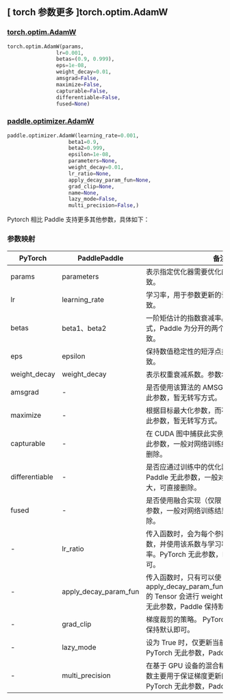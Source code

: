## [ torch 参数更多 ]torch.optim.AdamW

### [torch.optim.AdamW](https://pytorch.org/docs/stable/generated/torch.optim.AdamW.html)

```python
torch.optim.AdamW(params,
                lr=0.001,
                betas=(0.9, 0.999),
                eps=1e-08,
                weight_decay=0.01,
                amsgrad=False,
                maximize=False,
                capturable=False,
                differentiable=False,
                fused=None)
```

### [paddle.optimizer.AdamW](https://www.paddlepaddle.org.cn/documentation/docs/zh/develop/api/paddle/optimizer/AdamW_cn.html)

```python
paddle.optimizer.AdamW(learning_rate=0.001,
                    beta1=0.9,
                    beta2=0.999,
                    epsilon=1e-08,
                    parameters=None,
                    weight_decay=0.01,
                    lr_ratio=None,
                    apply_decay_param_fun=None,
                    grad_clip=None,
                    name=None,
                    lazy_mode=False,
                    multi_precision=False,)
```

Pytorch 相比 Paddle 支持更多其他参数，具体如下：

### 参数映射

| PyTorch                             | PaddlePaddle | 备注                                                                    |
| ----------------------------------- | ------------ | ----------------------------------------------------------------------- |
| params     | parameters           | 表示指定优化器需要优化的参数，仅参数名不一致。                      |
| lr     | learning_rate       | 学习率，用于参数更新的计算。仅参数名不一致。                          |
| betas     | beta1、beta2       | 一阶矩估计的指数衰减率。Pytorch 为元祖形式，Paddle 为分开的两个参数。默认值分别一致。                          |
| eps       | epsilon        | 保持数值稳定性的短浮点类型值。仅参数名不一致。                           |
| weight_decay           | weight_decay     | 表示权重衰减系数。参数名和默认值均一致。         |
| amsgrad   | -    | 是否使用该算法的 AMSGrad 变体。Paddle 无此参数，暂无转写方式。                       |
| maximize           | -     | 根据目标最大化参数，而不是最小化。Paddle 无此参数，暂无转写方式。         |
| capturable           | -     | 在 CUDA 图中捕获此实例是否安全。Paddle 无此参数，一般对网络训练结果影响不大，可直接删除。         |
| differentiable      | -     | 是否应通过训练中的优化器步骤进行自动微分。Paddle 无此参数，一般对网络训练结果影响不大，可直接删除。    |
| fused      | -     | 是否使用融合实现（仅限 CUDA）。Paddle 无此参数，一般对网络训练结果影响不大，可直接删除。       |
| -          | lr_ratio            | 传入函数时，会为每个参数计算一个权重衰减系数，并使用该系数与学习率的乘积作为新的学习率。PyTorch 无此参数，Paddle 保持默认即可。       |
| -          | apply_decay_param_fun            | 传入函数时，只有可以使 apply_decay_param_fun(Tensor.name)==True 的 Tensor 会进行 weight decay 更新。PyTorch 无此参数，Paddle 保持默认即可。       |
| -          | grad_clip            | 梯度裁剪的策略。 PyTorch 无此参数，Paddle 保持默认即可。       |
| -          | lazy_mode            | 设为 True 时，仅更新当前具有梯度的元素。PyTorch 无此参数，Paddle 保持默认即可。       |
| -          | multi_precision      |  在基于 GPU 设备的混合精度训练场景中，该参数主要用于保证梯度更新的数值稳定性。PyTorch 无此参数，Paddle 保持默认即可。       |
